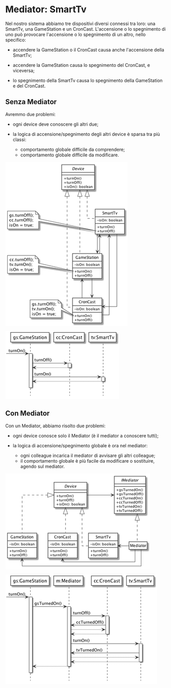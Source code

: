 # Mediator: SmartTv

Nel nostro sistema abbiamo tre dispositivi diversi connessi tra loro: una SmartTv, una GameStation e un CronCast. L'accensione o lo spegnimento di uno può provocare l'accensione o lo spegnimento di un altro, nello specifico:

- accendere la GameStation o il CronCast causa anche l'accensione della SmartTv;

- accendere la GameStation causa lo spegnimento del CronCast, e viceversa;

- lo spegnimento della SmartTv causa lo spegnimento della GameStation e del CronCast.

## Senza Mediator
Avremmo due problemi:

- ogni device deve conoscere gli altri due;

- la logica di accensione/spegnimento degli altri device è sparsa tra più classi:
 	- comportamento globale difficile da comprendere;
 	- comportamento globale difficile da modificare.

![Diagramma delle Classi: senza Mediator](premediator/uml/class_diagram.png)

![Diagramma di Sequenza: senza Mediator](premediator/uml/sequence_diagram.png)

## Con Mediator
Con un Mediator, abbiamo risolto due problemi:

 - ogni device conosce solo il Mediator (è il mediator a conoscere tutti);
 
 - la logica di accensione/spegnimento globale è ora nel mediator:
 	- ogni colleague incarica il mediator di avvisare gli altri colleague;
 	- il comportamento globale è più facile da modificare o sostituire, agendo sul mediator.

![Diagramma delle Classi: con Mediator](postmediator/uml/class_diagram.png)

![Diagramma di Sequenza: con Mediator](postmediator/uml/sequence_diagram.png)
